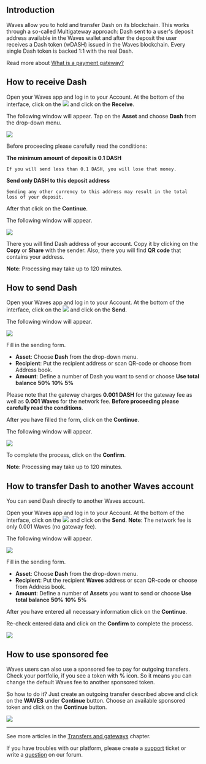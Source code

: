## Introduction

Waves allow you to hold and transfer Dash on its blockchain. This works through a so-called Multigateway approach: Dash sent to a user's deposit address available in the Waves wallet and after the deposit the user receives a Dash token \(wDASH\) issued in the Waves blockchain. Every single Dash token is backed 1:1 with the real Dash.

Read more about [What is a payment gateway?](/waves-client/frequently-asked-questions-faq/transfers-and-gateways/payment-gateway.md)

## How to receive Dash

Open your Waves app and log in to your Account.
At the bottom of the interface, click on the ![](/waves-client/mobile-apps/_assets/waves_transfers_ios_01.png) and click on the **Receive**.

The following window will appear. Tap on the **Asset** and choose **Dash** from the drop-down menu.

![](/waves-client/mobile-apps/_assets/dash_transfers_01.png)

Before proceeding please carefully read the conditions:

**The minimum amount of deposit is 0.1 DASH**
```
If you will send less than 0.1 DASH, you will lose that money.
```
**Send only DASH to this deposit address**
```
Sending any other currency to this address may result in the total loss of your deposit.
```

After that click on the **Continue**.

The following window will appear.

![](/waves-client/mobile-apps/_assets/dash_transfers_02.png)

There you will find Dash address of your account. Copy it by clicking on the **Copy** or **Share** with the sender. Also, there you will find **QR code** that contains your address.

**Note**: Processing may take up to 120 minutes.

## How to send Dash

Open your Waves app and log in to your Account.
At the bottom of the interface, click on the ![](/waves-client/mobile-apps/_assets/waves_transfers_ios_01.png) and click on the **Send**.

The following window will appear.

![](/waves-client/mobile-apps/_assets/dash_transfers_03.png)

Fill in the sending form.

* **Asset**: Choose **Dash** from the drop-down menu.
* **Recipient**: Put the recipient address or scan QR-code or choose from Address book.
* **Amount**: Define a number of Dash you want to send or choose **Use total balance** **50%** **10%** **5%**

Please note that the gateway charges **0.001 DASH** for the gateway fee as well as **0.001 Waves** for the network fee.
**Before proceeding please carefully read the conditions**.

After you have filled the form, click on the **Continue**.

The following window will appear.

![](/waves-client/mobile-apps/_assets/dash_transfers_04.png)

To complete the process, click on the **Confirm**.

**Note**: Processing may take up to 120 minutes.

## How to transfer Dash to another Waves account

You can send Dash directly to another Waves account.

Open your Waves app and log in to your Account.
At the bottom of the interface, click on the ![](/waves-client/mobile-apps/_assets/waves_transfers_ios_01.png) and click on the **Send**.
**Note**: The network fee is only 0.001 Waves \(no gateway fee\).

The following window will appear.

![](/waves-client/mobile-apps/_assets/dash_transfers_05.png)

Fill in the sending form.

* **Asset**: Choose **Dash** from the drop-down menu.
* **Recipient**: Put the recipient **Waves** address or scan QR-code or choose from Address book.
* **Amount**: Define a number of **Assets** you want to send or choose **Use total balance** **50%** **10%** **5%**

After you have entered all necessary information click on the **Continue**.

Re-check entered data and click on the **Confirm** to complete the process.

![](/waves-client/mobile-apps/_assets/dash_transfers_06.png)

## How to use sponsored fee

Waves users can also use a sponsored fee to pay for outgoing transfers. Check your portfolio, if you see a token with **%** icon. So it means you can change the default Waves fee to another sponsored token.

So how to do it? Just create an outgoing transfer described above and click on the **WAVES** under **Continue** button.
Choose an available sponsored token and click on the **Continue** button.

![](/waves-client/mobile-apps/_assets/transaction_fee.png)

___



See more articles in the [Transfers and gateways](/waves-client/mobile-apps/iOS/wallet-management.md) chapter.

If you have troubles with our platform, please create a [support](https://support.wavesplatform.com/) ticket or write a [question](https://forum.wavesplatform.com/) on our forum.
